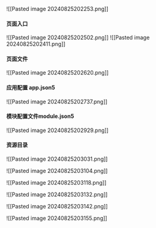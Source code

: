 ![[Pasted image 20240825202253.png]]


#### 页面入口
![[Pasted image 20240825202502.png]]
![[Pasted image 20240825202411.png]]

#### 页面文件
![[Pasted image 20240825202620.png]]



#### 应用配置 app.json5
![[Pasted image 20240825202737.png]]



#### 模块配置文件module.json5
![[Pasted image 20240825202929.png]]



#### 资源目录
![[Pasted image 20240825203031.png]]

![[Pasted image 20240825203104.png]]

![[Pasted image 20240825203118.png]]

![[Pasted image 20240825203132.png]]

![[Pasted image 20240825203142.png]]

![[Pasted image 20240825203155.png]]